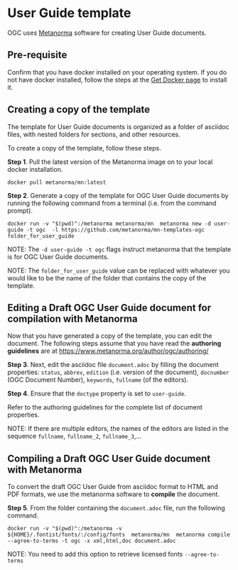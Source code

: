 # User Guide template

OGC uses [Metanorma](https://www.metanorma.org) software for creating User Guide documents.

## Pre-requisite

Confirm that you have docker installed on your operating system. If you do not have docker installed, follow the steps at the [Get Docker page](https://docs.docker.com/get-docker/) to install it.

## Creating a copy of the template

The template for User Guide documents is organized as a folder of asciidoc files, with nested folders for sections, and other resources.

To create a copy of the template, follow these steps.

**Step 1**. Pull the latest version of the Metanorma image on to your local docker installation.

`docker pull metanorma/mn:latest`

**Step 2**.  Generate a copy of the template for OGC User Guide documents by running the following command from a terminal (i.e. from the command prompt).

`docker run -v "$(pwd)":/metanorma metanorma/mn  metanorma new -d user-guide -t ogc  -l https://github.com/metanorma/mn-templates-ogc folder_for_user_guide`

NOTE: The `-d user-guide -t ogc` flags instruct metanorma that the template is for OGC User Guide documents.

NOTE: The `folder_for_user_guide` value can be replaced with whatever you would like to be the name of the folder that contains the copy of the template.

## Editing a Draft OGC User Guide document for compilation with Metanorma

Now that you have generated a copy of the template, you can edit the document. The following steps assume that you have read the **authoring guidelines** are at https://www.metanorma.org/author/ogc/authoring/

**Step 3**. Next, edit the asciidoc file `document.adoc` by filling the document properties: `status`, `abbrev`, `edition` (i.e. version of the document), `docnumber` (OGC Document Number), `keywords`, `fullname` (of the editors).

**Step 4**. Ensure that the `doctype` property is set to `user-guide`.

Refer to the authoring guidelines for the complete list of document properties.

NOTE: If there are multiple editors, the names of the editors are listed in the sequence `fullname`, `fullname_2`, `fullname_3`,...

## Compiling a Draft OGC User Guide document with Metanorma

To convert the draft OGC User Guide from asciidoc format to HTML and PDF formats, we use the metanorma software to **compile** the document.

**Step 5**. From the folder containing the `document.adoc` file, run the following command.

`docker run -v "$(pwd)":/metanorma -v ${HOME}/.fontist/fonts/:/config/fonts  metanorma/mn  metanorma compile --agree-to-terms -t ogc -x xml,html,doc document.adoc`

NOTE: You need to add this option to retrieve licensed fonts  `--agree-to-terms`
